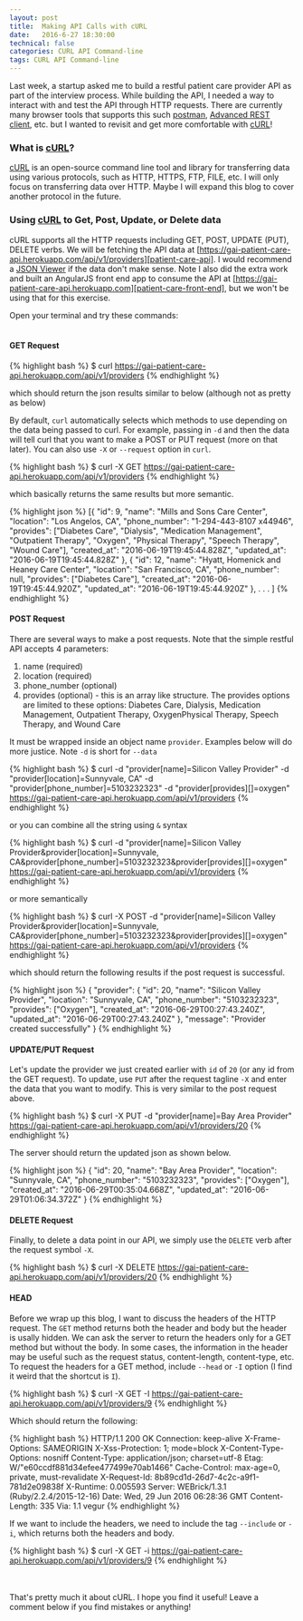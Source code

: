 ```yaml
---
layout: post
title:  Making API Calls with cURL
date:   2016-6-27 18:30:00
technical: false
categories: CURL API Command-line
tags: CURL API Command-line
---
```


Last week, a startup asked me to build a restful patient care provider API as part of the interview process. While building the API, I needed a way to interact with and test the API through HTTP requests. There are currently many browser tools that supports this such [postman][postman], [Advanced REST client][Advanced REST client], etc. but I wanted to revisit and get more comfortable with [cURL][cURL]!

### What is [cURL][cURL]?

[cURL][cURL] is an open-source command line tool and library for transferring data using various protocols, such as HTTP, HTTPS, FTP, FILE, etc. I will only focus on transferring data over HTTP. Maybe I will expand this blog to cover another protocol in the future.

### Using [cURL][cURL] to Get, Post, Update, or Delete data

cURL supports all the HTTP requests including GET, POST, UPDATE (PUT), DELETE verbs. We will be fetching the API data at [https://gai-patient-care-api.herokuapp.com/api/v1/providers][patient-care-api]. I would recommend a [JSON Viewer][json-view] if the data don't make sense. Note I also did the extra work and built an AngularJS front end app to consume the API at [https://gai-patient-care-api.herokuapp.com][patient-care-front-end], but we won't be using that for this exercise.


Open your terminal and try these commands:<br/><br/>

#### GET Request
{% highlight bash %}
$ curl https://gai-patient-care-api.herokuapp.com/api/v1/providers
{% endhighlight %}

which should return the json results similar to below (although not as pretty as below)

By default, `curl` automatically selects which methods to use depending on the data being passed to curl. For example, passing in `-d` and then the data will tell curl that you want to make a POST or PUT request (more on that later). You can also use `-X` or `--request` option in `curl`.

{% highlight bash %}
$ curl -X GET https://gai-patient-care-api.herokuapp.com/api/v1/providers
{% endhighlight %}

which basically returns the same results but more semantic.


{% highlight json %}
[{
    "id": 9,
    "name": "Mills and Sons Care Center",
    "location": "Los Angelos, CA",
    "phone_number": "1-294-443-8107 x44946",
    "provides": ["Diabetes Care", "Dialysis", "Medication Management", "Outpatient Therapy", "Oxygen", "Physical Therapy", "Speech Therapy", "Wound Care"],
    "created_at": "2016-06-19T19:45:44.828Z",
    "updated_at": "2016-06-19T19:45:44.828Z"
}, {
    "id": 12,
    "name": "Hyatt, Homenick and Heaney Care Center",
    "location": "San Francisco, CA",
    "phone_number": null,
    "provides": ["Diabetes Care"],
    "created_at": "2016-06-19T19:45:44.920Z",
    "updated_at": "2016-06-19T19:45:44.920Z"
},
  .
  .
  .
]
{% endhighlight %}<br/>

#### POST Request
There are several ways to make a post requests. Note that the simple restful API accepts 4 parameters:

1. name (required)
2. location (required)
3. phone_number (optional)
4. provides (optional) - this is an array like structure. The provides options are limited to these options: Diabetes Care, Dialysis, Medication Management, Outpatient Therapy, OxygenPhysical Therapy, Speech Therapy, and Wound Care

It must be wrapped inside an object name `provider`. Examples below will do more justice. Note `-d` is short for `--data`

{% highlight bash %}
$ curl -d "provider[name]=Silicon Valley Provider" -d "provider[location]=Sunnyvale, CA" -d "provider[phone_number]=5103232323" -d "provider[provides][]=oxygen" https://gai-patient-care-api.herokuapp.com/api/v1/providers
{% endhighlight %}

or you can combine all the string using `&` syntax

{% highlight bash %}
$ curl -d "provider[name]=Silicon Valley Provider&provider[location]=Sunnyvale, CA&provider[phone_number]=5103232323&provider[provides][]=oxygen" https://gai-patient-care-api.herokuapp.com/api/v1/providers
{% endhighlight %}

or more semantically

{% highlight bash %}
$ curl -X POST -d "provider[name]=Silicon Valley Provider&provider[location]=Sunnyvale, CA&provider[phone_number]=5103232323&provider[provides][]=oxygen" https://gai-patient-care-api.herokuapp.com/api/v1/providers
{% endhighlight %}

which should return the following results if the post request is successful.

{% highlight json %}
{
    "provider": {
        "id": 20,
        "name": "Silicon Valley Provider",
        "location": "Sunnyvale, CA",
        "phone_number": "5103232323",
        "provides": ["Oxygen"],
        "created_at": "2016-06-29T00:27:43.240Z",
        "updated_at": "2016-06-29T00:27:43.240Z"
    },
    "message": "Provider created successfully"
}
{% endhighlight %}<br/>

#### UPDATE/PUT Request
Let's update the provider we just created earlier with `id` of `20` (or any id from the GET request). To update, use `PUT` after the request tagline `-X` and enter the data that you want to modify. This is very similar to the post request above.

{% highlight bash %}
$ curl -X PUT -d "provider[name]=Bay Area Provider" https://gai-patient-care-api.herokuapp.com/api/v1/providers/20
{% endhighlight %}

The server should return the updated json as shown below.

{% highlight json %}
{
    "id": 20,
    "name": "Bay Area Provider",
    "location": "Sunnyvale, CA",
    "phone_number": "5103232323",
    "provides": ["Oxygen"],
    "created_at": "2016-06-29T00:35:04.668Z",
    "updated_at": "2016-06-29T01:06:34.372Z"
}
{% endhighlight %}<br/>

#### DELETE Request
Finally, to delete a data point in our API, we simply use the `DELETE` verb after the request symbol `-X`.

{% highlight bash %}
$ curl -X DELETE https://gai-patient-care-api.herokuapp.com/api/v1/providers/20
{% endhighlight %}<br/>

#### HEAD
Before we wrap up this blog, I want to discuss the headers of the HTTP request. The `GET` method returns both the header and body but the header is usally hidden. We can ask the server to return the headers only for a GET method but without the body. In some cases, the information in the header may be useful such as the request status, content-length, content-type, etc. To request the headers for a GET method, include `--head` or `-I` option (I find it weird that the shortcut is `I`).

{% highlight bash %}
$ curl -X GET -I https://gai-patient-care-api.herokuapp.com/api/v1/providers/9
{% endhighlight %}

Which should return the following:

{% highlight bash %}
HTTP/1.1 200 OK
Connection: keep-alive
X-Frame-Options: SAMEORIGIN
X-Xss-Protection: 1; mode=block
X-Content-Type-Options: nosniff
Content-Type: application/json; charset=utf-8
Etag: W/"e60ccdf881d34efee477499e70ab1466"
Cache-Control: max-age=0, private, must-revalidate
X-Request-Id: 8b89cd1d-26d7-4c2c-a9f1-781d2e09838f
X-Runtime: 0.005593
Server: WEBrick/1.3.1 (Ruby/2.2.4/2015-12-16)
Date: Wed, 29 Jun 2016 06:28:36 GMT
Content-Length: 335
Via: 1.1 vegur
{% endhighlight %}

If we want to include the headers, we need to include the tag `--include` or `-i`, which returns both the headers and body.

{% highlight bash %}
$ curl -X GET -i https://gai-patient-care-api.herokuapp.com/api/v1/providers/9
{% endhighlight %}

<br/><br/>
That's pretty much it about cURL. I hope you find it useful! Leave a comment below if you find mistakes or anything!


[postman]: https://chrome.google.com/webstore/detail/postman/fhbjgbiflinjbdggehcddcbncdddomop?hl=en
[Advanced REST client]: https://chrome.google.com/webstore/detail/advanced-rest-client/hgmloofddffdnphfgcellkdfbfbjeloo?hl=en-US
[cURL]: https://curl.haxx.se/
[cURL-docs]: https://curl.haxx.se/docs/httpscripting.html
[patient-care-api]: https://gai-patient-care-api.herokuapp.com/api/v1/providers
[patient-care-front-end]: https://gai-patient-care-api.herokuapp.com
[json-view]: https://chrome.google.com/webstore/detail/jsonview/chklaanhfefbnpoihckbnefhakgolnmc?hl=en
<br/><br/><br/><br/>
